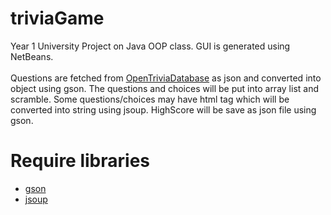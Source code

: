 # triviaGame
Year 1 University Project on Java OOP class. GUI is generated using NetBeans.<br />
<br />
Questions are fetched from [OpenTriviaDatabase](https://opentdb.com/) as json and converted into object using gson. The questions and choices will be put into array list and scramble. Some questions/choices may have html tag which will be converted into string using jsoup. HighScore will be save as json file using gson.<br />

# Require libraries
- [gson](https://github.com/google/gson)
- [jsoup](https://jsoup.org/download)
